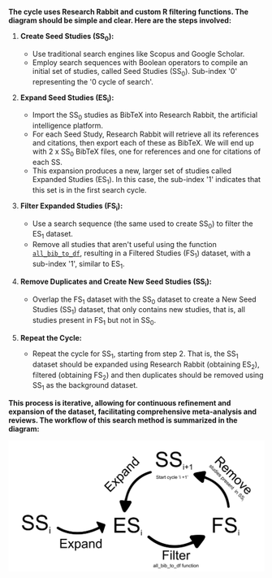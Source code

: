 **The cycle uses Research Rabbit and custom R filtering functions. The diagram should be simple and clear. Here are the steps involved:**

1. **Create Seed Studies (SS<sub>0</sub>):**
   - Use traditional search engines like Scopus and Google Scholar.
   - Employ search sequences with Boolean operators to compile an initial set of studies, called Seed Studies (SS<sub>0</sub>). Sub-index '0' representing the '0 cycle of search'.

2. **Expand Seed Studies (ES<sub>i</sub>):**
   - Import the SS<sub>0</sub> studies as BibTeX into Research Rabbit, the artificial intelligence platform.
   - For each Seed Study, Research Rabbit will retrieve all its references and citations, then export each of these as BibTeX. We will end up with 2 x SS<sub>0</sub> BibTeX files, one for references and one for citations of each SS.
   - This expansion produces a new, larger set of studies called Expanded Studies (ES<sub>1</sub>). In this case, the sub-index '1' indicates that this set is in the first search cycle. 

3. **Filter Expanded Studies (FS<sub>i</sub>):**
   - Use a search sequence (the same used to create SS<sub>0</sub>) to filter the ES<sub>1</sub> dataset.
   - Remove all studies that aren't useful using the function [`all_bib_to_df`](./'all_bib_to_df'%20function), resulting in a Filtered Studies (FS<sub>1</sub>) dataset, with a sub-index '1', similar to ES<sub>1</sub>.

4. **Remove Duplicates and Create New Seed Studies (SS<sub>i</sub>):**
   - Overlap the FS<sub>1</sub> dataset with the SS<sub>0</sub> dataset to create a New Seed Studies (SS<sub>1</sub>) dataset, that only contains new studies, that is, all studies present in FS<sub>1</sub> but not in SS<sub>0</sub>.

5. **Repeat the Cycle:**
   - Repeat the cycle for SS<sub>1</sub>, starting from step 2. That is, the SS<sub>1</sub> dataset should be expanded using Research Rabbit (obtaining ES<sub>2</sub>), filtered (obtaining FS<sub>2</sub>) and then duplicates should be removed using SS<sub>1</sub> as the background dataset.

**This process is iterative, allowing for continuous refinement and expansion of the dataset, facilitating comprehensive meta-analysis and reviews. The workflow of this search method is summarized in the diagram:**

![Diagrama de flujo](./images/cycle.png)
